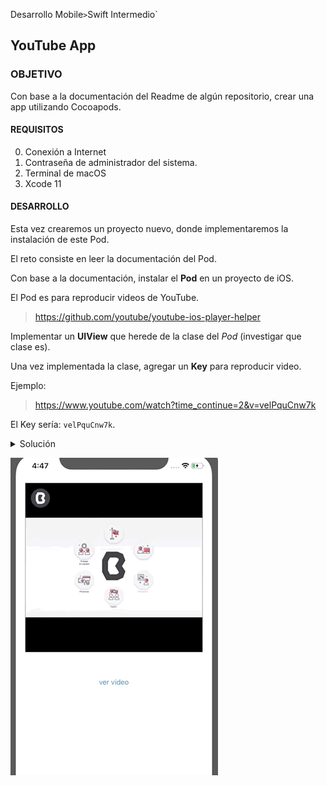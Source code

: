  
Desarrollo Mobile` > `Swift Intermedio` 

## YouTube App

### OBJETIVO

Con base a la documentación del Readme de algún repositorio, crear una app utilizando Cocoapods.

#### REQUISITOS

0. Conexión a Internet
1. Contraseña de administrador del sistema.
2. Terminal de macOS 
3. Xcode 11

#### DESARROLLO

Esta vez crearemos un proyecto nuevo, donde implementaremos la instalación de este Pod.

El reto consiste en leer la documentación del Pod.

Con base a la documentación, instalar el **Pod** en un proyecto de iOS.

El Pod es para reproducir videos de YouTube.

> https://github.com/youtube/youtube-ios-player-helper

Implementar un **UIView** que herede de la clase del *Pod* (investigar que clase es).

Una vez implementada la clase, agregar un **Key** para reproducir video.

Ejemplo:

> https://www.youtube.com/watch?time_continue=2&v=velPquCnw7k

El Key sería: `velPquCnw7k`.

<details>
        <summary>Solución</summary>
        <p> Instalar el Podfile en el proyecto de Xcode.</p>
        <p> Una vez agregado el Podfile, ir al Storyboard.</p>
        <p> En el Storyboard, agregar un UIView y en el Inspector agregar la Clase. La clase es: YTPlayerView</p>
         <p> Un botón enviará el video a reproducir.</p>
</details>

![](0.gif)
